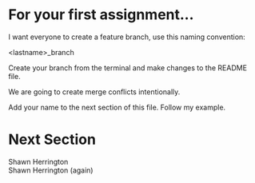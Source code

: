 # For your first assignment...

I want everyone to create a feature branch, use this naming convention:

\<lastname\>_branch

Create your branch from the terminal and make changes to the README file.

We are going to create merge conflicts intentionally.

Add your name to the next section of this file.  Follow my example.

# Next Section

Shawn Herrington\
Shawn Herrington (again)
